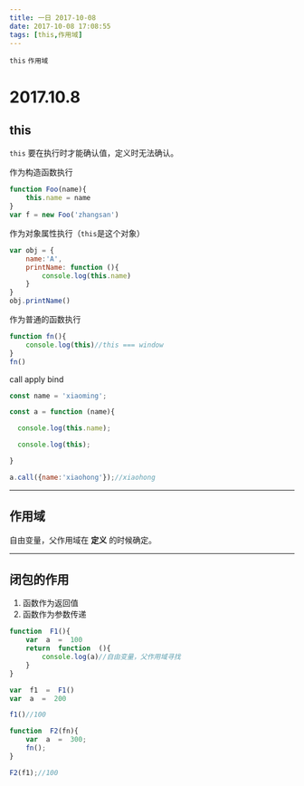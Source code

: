 ```yaml
---
title: 一日 2017-10-08
date: 2017-10-08 17:08:55
tags: [this,作用域]
---
```

`this` `作用域`
<!--more-->
2017.10.8
===
this
---
`this` 要在执行时才能确认值，定义时无法确认。

作为构造函数执行
```js
function Foo(name){
	this.name = name
}
var f = new Foo('zhangsan')
```
作为对象属性执行（`this`是这个对象）
```js
var obj = {
	name:'A',
	printName: function (){
		console.log(this.name)
	}
}
obj.printName()
```
作为普通的函数执行
```js
function fn(){
	console.log(this)//this === window
}
fn()
```
call apply bind
```js
const name = 'xiaoming';

const a = function (name){

  console.log(this.name);

  console.log(this);

}

a.call({name:'xiaohong'});//xiaohong
```
***
作用域
---
自由变量，父作用域在 __定义__ 的时候确定。
***
闭包的作用
---
1. 函数作为返回值
2. 函数作为参数传递

```js
function  F1(){
	var  a  =  100
	return  function  (){
		console.log(a)//自由变量，父作用域寻找
	}
}

var  f1  =  F1()
var  a  =  200

f1()//100

function  F2(fn){
	var  a  =  300;
	fn();
}

F2(f1);//100
```
